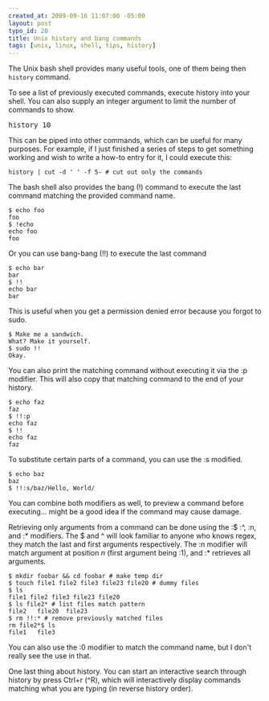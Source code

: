 ```yaml
--- 
created_at: 2009-09-16 11:07:00 -05:00
layout: post
typo_id: 28
title: Unix history and bang commands
tags: [unix, linux, shell, tips, history]
---
```

<p>The Unix bash shell provides many useful tools, one of them being then <code>history</code> command.</p>
<p>To see a list of previously executed commands, execute history into your shell. You can also supply an integer argument to limit the number of commands to show.</p>
<pre >
history 10</pre>
<p>This can be piped into other commands, which can be useful for many purposes. For example, if I just finished a series of steps to get something working and wish to write a how-to entry for it, I could execute this:</p>

	history | cut -d ' ' -f 5- # cut out only the commands

<p>The bash shell also provides the bang (!) command to execute the last command matching the provided command name.</p>

	$ echo foo
	foo
	$ !echo
	echo foo
	foo

<p>Or you can use bang-bang (!!) to execute the last command</p>

	$ echo bar
	bar
	$ !!
	echo bar
	bar

<p>This is useful when you get a permission denied error because you forgot to sudo.</p>

	$ Make me a sandwich.
	What? Make it yourself.
	$ sudo !!
	Okay.

<p>You can also print the matching command without executing it via the :p modifier. This will also copy that matching command to the end of your history.</p>

	$ echo faz
	faz
	$ !!:p
	echo faz
	$ !!
	echo faz
	faz

<p>To substitute certain parts of a command, you can use the :s modified.</p>

	$ echo baz
	baz
	$ !!:s/baz/Hello, World/

<p>You can combine both modifiers as well, to preview a command before executing... might be a good idea if the command may cause damage.</p>
<p>Retrieving only arguments from a command can be done using the :$ :^, :n, and :* modifiers. The $ and ^ will look familiar to anyone who knows regex, they match the last and first arguments respectively. The :n modifier will match argument at position <em>n</em> (first argument being :1), and :* retrieves all arguments.</p>

	$ mkdir foobar && cd foobar # make temp dir
	$ touch file1 file2 file3 file23 file20 # dummy files
	$ ls
	file1 file2 file3 file23 file20
	$ ls file2* # list files match pattern
	file2	file20	file23
	$ rm !!:* # remove previously matched files
	rm file2*$ ls
	file1	file3

<p>You can also use the :0 modifier to match the command name, but I don't really see the use in that.</p>
<p>One last thing about history. You can start an interactive search through history by press Ctrl+r (^R), which will interactively display commands matching what you are typing (in reverse history order).</p>
